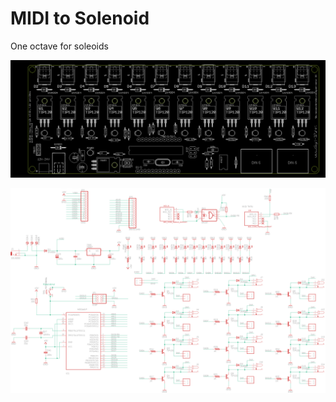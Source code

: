 # MIDI to Solenoid

One octave for soleoids 

![pcb](https://github.com/Ttreintaysiete/cacerolada/blob/master/midi_solenoides/hardware/Pcb.png)

![schematic](https://github.com/Ttreintaysiete/cacerolada/blob/master/midi_solenoides/hardware/midi_solenoids_schematic.png)
